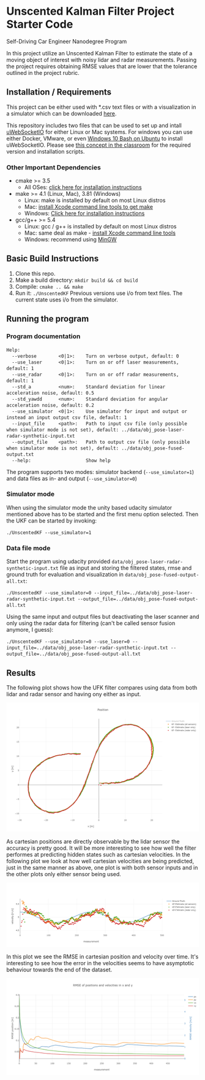 # Unscented Kalman Filter Project Starter Code
Self-Driving Car Engineer Nanodegree Program

In this project utilize an Unscented Kalman Filter to estimate the state of a moving object of interest with noisy lidar and radar measurements. Passing the project requires obtaining RMSE values that are lower that the tolerance outlined in the project rubric.

## Installation / Requirements
This project can be either used with *.csv text files or with a visualization in a simulator which can be downloaded [here](https://github.com/udacity/self-driving-car-sim/releases).

This repository includes two files that can be used to set up and intall [uWebSocketIO](https://github.com/uWebSockets/uWebSockets) for either Linux or Mac systems. For windows you can use either Docker, VMware, or even [Windows 10 Bash on Ubuntu](https://www.howtogeek.com/249966/how-to-install-and-use-the-linux-bash-shell-on-windows-10/) to install uWebSocketIO. Please see [this concept in the classroom](https://classroom.udacity.com/nanodegrees/nd013/parts/40f38239-66b6-46ec-ae68-03afd8a601c8/modules/0949fca6-b379-42af-a919-ee50aa304e6a/lessons/f758c44c-5e40-4e01-93b5-1a82aa4e044f/concepts/16cf4a78-4fc7-49e1-8621-3450ca938b77) for the required version and installation scripts.

### Other Important Dependencies
* cmake >= 3.5
  * All OSes: [click here for installation instructions](https://cmake.org/install/)
* make >= 4.1 (Linux, Mac), 3.81 (Windows)
  * Linux: make is installed by default on most Linux distros
  * Mac: [install Xcode command line tools to get make](https://developer.apple.com/xcode/features/)
  * Windows: [Click here for installation instructions](http://gnuwin32.sourceforge.net/packages/make.htm)
* gcc/g++ >= 5.4
  * Linux: gcc / g++ is installed by default on most Linux distros
  * Mac: same deal as make - [install Xcode command line tools](https://developer.apple.com/xcode/features/)
  * Windows: recommend using [MinGW](http://www.mingw.org/)

## Basic Build Instructions

1. Clone this repo.
2. Make a build directory: `mkdir build && cd build`
3. Compile: `cmake .. && make`
4. Run it: `./UnscentedKF` Previous versions use i/o from text files.  The current state uses i/o
from the simulator.


## Running the program

### Program documentation
```
Help:
  --verbose        <0|1>:    Turn on verbose output, default: 0
  --use_laser      <0|1>:    Turn on or off laser measurements, default: 1
  --use_radar      <0|1>:    Turn on or off radar measurements, default: 1
  --std_a          <num>:    Standard deviation for linear acceleration noise, default: 0.5
  --std_yawdd      <num>:    Standard deviation for angular acceleration noise, default: 0.2
  --use_simulator  <0|1>:    Use simulator for input and output or instead an input output csv file, default: 1
  --input_file     <path>:   Path to input csv file (only possible when simulator mode is not set), default: ../data/obj_pose-laser-radar-synthetic-input.txt
  --output_file    <path>:   Path to output csv file (only possible when simulator mode is not set), default: ../data/obj_pose-fused-output.txt
  --help:                    Show help
```

The program supports two modes: simulator backend (`--use_simulator=1`) and data files as in- and output (`--use_simulator=0`)

### Simulator mode
When using the simulator mode the unity based udacity simulator mentioned above has to be started and the first menu option selected. Then the UKF can be started by invoking:

    ./UnscentedKF --use_simulator=1


### Data file mode

Start the program using udacity provided `data/obj_pose-laser-radar-synthetic-input.txt` file as input and storing the filtered states, rmse and ground truth for evaluation and visualization in `data/obj_pose-fused-output-all.txt`:

    ./UnscentedKF --use_simulator=0 --input_file=../data/obj_pose-laser-radar-synthetic-input.txt --output_file=../data/obj_pose-fused-output-all.txt

Using the same input and output files but deactivating the laser scanner and only using the radar data for filtering (can't be called sensor fusion anymore, I guess):

    ./UnscentedKF --use_simulator=0 --use_laser=0 --input_file=../data/obj_pose-laser-radar-synthetic-input.txt --output_file=../data/obj_pose-fused-output-all.txt


## Results

The following plot shows how the UFK filter compares using data from both lidar and radar sensor and having ony either as input.

![](figures/position.png)

As cartesian positions are directly observable by the lidar sensor the accuracy is pretty good.
It will be more interesting to see how well the filter performes at predicting hidden states such as cartesian velocities. In the following plot we look at how well cartesian velocities are being predicted, just in the same manner as above, one plot is with both sensor inputs and in the other plots only either sensor being used.

![](figures/velocity.png)


In this plot we see the RMSE in cartesian position and velocity over time. It's interesting to see how the error in the velocities seems to have asymptotic behaviour towards the end of the dataset.

![](figures/state_rmse.png)
